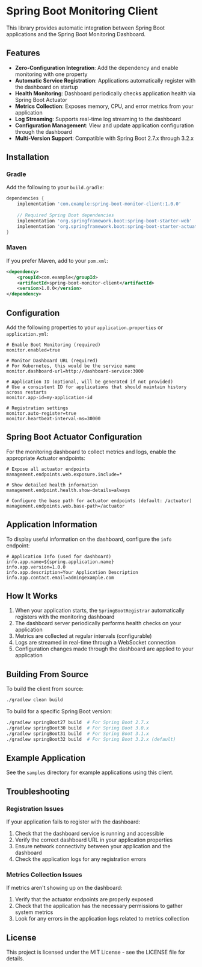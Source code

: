 # Spring Boot Monitoring Client

This library provides automatic integration between Spring Boot applications and the Spring Boot Monitoring Dashboard.

## Features

- **Zero-Configuration Integration**: Add the dependency and enable monitoring with one property
- **Automatic Service Registration**: Applications automatically register with the dashboard on startup
- **Health Monitoring**: Dashboard periodically checks application health via Spring Boot Actuator
- **Metrics Collection**: Exposes memory, CPU, and error metrics from your application
- **Log Streaming**: Supports real-time log streaming to the dashboard
- **Configuration Management**: View and update application configuration through the dashboard
- **Multi-Version Support**: Compatible with Spring Boot 2.7.x through 3.2.x

## Installation

### Gradle

Add the following to your `build.gradle`:

```groovy
dependencies {
    implementation 'com.example:spring-boot-monitor-client:1.0.0'
    
    // Required Spring Boot dependencies
    implementation 'org.springframework.boot:spring-boot-starter-web'
    implementation 'org.springframework.boot:spring-boot-starter-actuator'
}
```

### Maven

If you prefer Maven, add to your `pom.xml`:

```xml
<dependency>
    <groupId>com.example</groupId>
    <artifactId>spring-boot-monitor-client</artifactId>
    <version>1.0.0</version>
</dependency>
```

## Configuration

Add the following properties to your `application.properties` or `application.yml`:

```properties
# Enable Boot Monitoring (required)
monitor.enabled=true

# Monitor Dashboard URL (required)
# For Kubernetes, this would be the service name
monitor.dashboard-url=http://dashboard-service:3000

# Application ID (optional, will be generated if not provided)
# Use a consistent ID for applications that should maintain history across restarts
monitor.app-id=my-application-id

# Registration settings
monitor.auto-register=true
monitor.heartbeat-interval-ms=30000
```

## Spring Boot Actuator Configuration

For the monitoring dashboard to collect metrics and logs, enable the appropriate Actuator endpoints:

```properties
# Expose all actuator endpoints
management.endpoints.web.exposure.include=*

# Show detailed health information
management.endpoint.health.show-details=always

# Configure the base path for actuator endpoints (default: /actuator)
management.endpoints.web.base-path=/actuator
```

## Application Information

To display useful information on the dashboard, configure the `info` endpoint:

```properties
# Application Info (used for dashboard)
info.app.name=${spring.application.name}
info.app.version=1.0.0
info.app.description=Your Application Description
info.app.contact.email=admin@example.com
```

## How It Works

1. When your application starts, the `SpringBootRegistrar` automatically registers with the monitoring dashboard
2. The dashboard server periodically performs health checks on your application
3. Metrics are collected at regular intervals (configurable)
4. Logs are streamed in real-time through a WebSocket connection
5. Configuration changes made through the dashboard are applied to your application

## Building From Source

To build the client from source:

```bash
./gradlew clean build
```

To build for a specific Spring Boot version:

```bash
./gradlew springBoot27 build  # For Spring Boot 2.7.x
./gradlew springBoot30 build  # For Spring Boot 3.0.x
./gradlew springBoot31 build  # For Spring Boot 3.1.x
./gradlew springBoot32 build  # For Spring Boot 3.2.x (default)
```

## Example Application

See the `samples` directory for example applications using this client.

## Troubleshooting

### Registration Issues

If your application fails to register with the dashboard:

1. Check that the dashboard service is running and accessible
2. Verify the correct dashboard URL in your application properties
3. Ensure network connectivity between your application and the dashboard
4. Check the application logs for any registration errors

### Metrics Collection Issues

If metrics aren't showing up on the dashboard:

1. Verify that the actuator endpoints are properly exposed
2. Check that the application has the necessary permissions to gather system metrics
3. Look for any errors in the application logs related to metrics collection

## License

This project is licensed under the MIT License - see the LICENSE file for details.